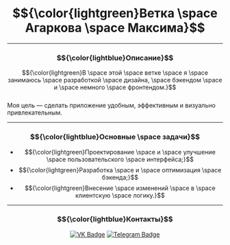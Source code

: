 <div align="center">

# $${\color{lightgreen}Ветка \space Агаркова \space Максима}$$

</div>

---

### $${\color{lightblue}Описание}$$
$${\color{lightgreen}В \space этой \space ветке \space я \space занимаюсь \space разработкой \space дизайна, \space бэкендом \space и \space немного \space фронтендом.}$$  
Моя цель — сделать приложение удобным, эффективным и визуально привлекательным.

---

### $${\color{lightblue}Основные \space задачи}$$
- $${\color{lightgreen}Проектирование \space и \space улучшение \space пользовательского \space интерфейса;}$$
- $${\color{lightgreen}Разработка \space и \space оптимизация \space бэкенда;}$$
- $${\color{lightgreen}Внесение \space изменений \space в \space клиентскую \space логику.}$$

---

### $${\color{lightblue}Контакты}$$
<div align="center">

[![VK Badge](https://img.shields.io/badge/VK-%40mak7u-blue?style=for-the-badge&logo=vk)](https://vk.com/mak7u)
[![Telegram Badge](https://img.shields.io/badge/Telegram-%40mak7u-blue?style=for-the-badge&logo=telegram)](https://t.me/mak7u)

</div>
